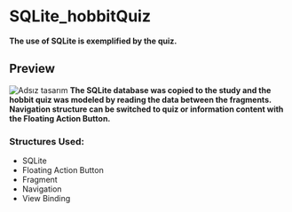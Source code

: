 # SQLite_hobbitQuiz
**The use of SQLite is exemplified by the quiz.**
## Preview
![Adsız tasarım](https://user-images.githubusercontent.com/75496744/233990643-b09d8c25-2c1a-44d7-8d9b-2ace76a6a6c6.jpg)
**The SQLite database was copied to the study and the hobbit quiz was modeled by reading the data between the fragments.**
**Navigation structure can be switched to quiz or information content with the Floating Action Button.**
### Structures Used: <br/>
+ SQLite
+ Floating Action Button
+ Fragment
+ Navigation 
+ View Binding

